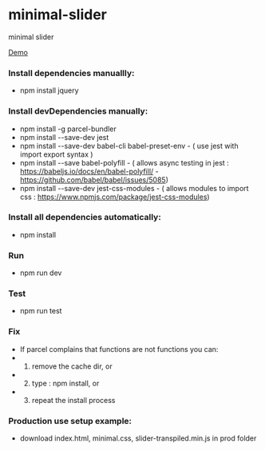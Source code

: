 # minimal-slider
minimal slider

[Demo](http://www.nielshtg.dk/minimal-slider/)

### Install dependencies manuallly:
- npm install jquery

### Install devDependencies manually:
- npm install -g parcel-bundler
- npm install --save-dev jest
- npm install --save-dev babel-cli babel-preset-env - ( use jest with import export syntax )
- npm install --save babel-polyfill - ( allows async testing in jest :  https://babeljs.io/docs/en/babel-polyfill/ - https://github.com/babel/babel/issues/5085)
- npm install --save-dev jest-css-modules  - ( allows modules to import css : https://www.npmjs.com/package/jest-css-modules)

### Install all dependencies automatically:
- npm install

### Run
- npm run dev

### Test
- npm run test

### Fix
 - If parcel complains that functions are not functions you can:
 - 1. remove the cache dir, or
 - 2. type : npm install, or
 - 3. repeat the install process

 ### Production use setup example:
  - download index.html, minimal.css, slider-transpiled.min.js in prod folder